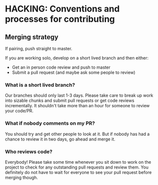 
# HACKING: Conventions and processes for contributing

## Merging strategy

If pairing, push straight to master.

If you are working solo, develop on a short lived branch and then either:

- Get an in person code review and push to master
- Submit a pull request (and maybe ask some people to review)

### What is a short lived branch?

Our branches should only last 1-3 days. Please take care to break up work into
sizable chunks and submit pull requests or get code reviews incrementally.
It shouldn't take more than an hour for someone to review your code/PR.

### What if nobody comments on my PR?

You should try and get other people to look at it. But if nobody has had a chance
to review it in two days, go ahead and merge it.

### Who reviews code?

Everybody! Please take some time whenever you sit down to work on the project
to check for any outstanding pull requests and review them. You definitely do
not have to wait for everyone to see your pull request before merging though.

